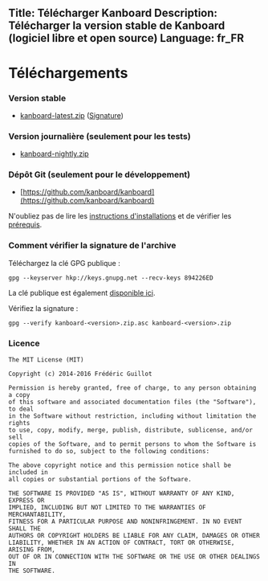 Title: Télécharger Kanboard
Description: Télécharger la version stable de Kanboard (logiciel libre et open source)
Language: fr_FR
---

Téléchargements
===============

### Version stable

- [kanboard-latest.zip](/kanboard-latest.zip)  ([Signature](/kanboard-latest.zip.asc))

### Version journalière (seulement pour les tests)

- [kanboard-nightly.zip](/kanboard-nightly.zip)

### Dépôt Git (seulement pour le développement)

- [https://github.com/kanboard/kanboard](https://github.com/kanboard/kanboard)

N'oubliez pas de lire les [instructions d'installations](/fr/documentation/installation) et de vérifier les [prérequis](/fr/documentation/requirements).

### Comment vérifier la signature de l'archive

Téléchargez la clé GPG publique :

```
gpg --keyserver hkp://keys.gnupg.net --recv-keys 894226ED
```

La clé publique est également [disponible ici](/gpg/894226ED.asc).

Vérifiez la signature :

```
gpg --verify kanboard-<version>.zip.asc kanboard-<version>.zip
```

### Licence

```
The MIT License (MIT)

Copyright (c) 2014-2016 Frédéric Guillot

Permission is hereby granted, free of charge, to any person obtaining a copy
of this software and associated documentation files (the "Software"), to deal
in the Software without restriction, including without limitation the rights
to use, copy, modify, merge, publish, distribute, sublicense, and/or sell
copies of the Software, and to permit persons to whom the Software is
furnished to do so, subject to the following conditions:

The above copyright notice and this permission notice shall be included in
all copies or substantial portions of the Software.

THE SOFTWARE IS PROVIDED "AS IS", WITHOUT WARRANTY OF ANY KIND, EXPRESS OR
IMPLIED, INCLUDING BUT NOT LIMITED TO THE WARRANTIES OF MERCHANTABILITY,
FITNESS FOR A PARTICULAR PURPOSE AND NONINFRINGEMENT. IN NO EVENT SHALL THE
AUTHORS OR COPYRIGHT HOLDERS BE LIABLE FOR ANY CLAIM, DAMAGES OR OTHER
LIABILITY, WHETHER IN AN ACTION OF CONTRACT, TORT OR OTHERWISE, ARISING FROM,
OUT OF OR IN CONNECTION WITH THE SOFTWARE OR THE USE OR OTHER DEALINGS IN
THE SOFTWARE.
```
